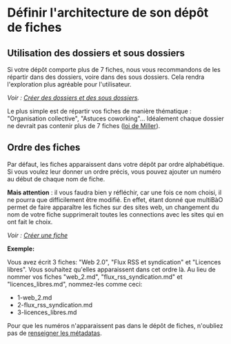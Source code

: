 # Définir l'architecture de son dépôt de fiches

## Utilisation des dossiers et sous dossiers

Si votre dépôt comporte plus de 7 fiches, nous vous recommandons de les répartir dans des dossiers, voire dans des sous dossiers. Cela rendra l'exploration plus agréable pour l'utilisateur.

*Voir : [Créer des dossiers et des sous dossiers](http://multibao.org/multibao/documentation/fiches/creer_dossiers.md).*

Le plus simple est de répartir vos fiches de manière thématique : "Organisation collective", "Astuces coworking"...
Idéalement chaque dossier ne devrait pas contenir plus de 7 fiches ([loi de Miller](https://fr.wikipedia.org/wiki/Le_nombre_magique_sept,_plus_ou_moins_deux)).

## Ordre des fiches

Par défaut, les fiches apparaissent dans votre dépôt par ordre alphabétique.
Si vous voulez leur donner un ordre précis, vous pouvez ajouter un numéro au début de chaque nom de fiche.

**Mais attention** : il vous faudra bien y réfléchir, car une fois ce nom choisi, il ne pourra que difficilement être modifié. En effet, étant donné que multiBàO permet de faire apparaître les fiches sur des sites web, un changement du nom de votre fiche supprimerait toutes les connections avec les sites qui en ont fait le choix. 

*Voir : [Créer une fiche](http://multibao.org/multibao/documentation/fiches/creer_fiche_multibao.md)*

**Exemple:**

Vous avez écrit 3 fiches: "Web 2.0", "Flux RSS et syndication" et "Licences libres".
Vous souhaitez qu'elles apparaissent dans cet ordre là.
Au lieu de nommer vos fiches "web_2.md", "flux_rss_syndication.md" et "licences_libres.md", nommez-les comme ceci:
* 1-web_2.md
* 2-flux_rss_syndication.md
* 3-licences_libres.md

Pour que les numéros n'apparaissent pas dans le dépôt de fiches, n'oubliez pas de [renseigner les métadatas](http://www.multibao.org/multibao/documentation/fiches/metadatas.md).
